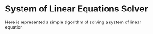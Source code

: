 # System of Linear Equations Solver
Here is represented a simple algorithm of solving a system of linear equation
